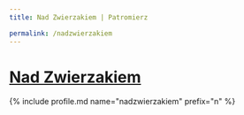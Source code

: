 ```yaml
---
title: Nad Zwierzakiem | Patromierz

permalink: /nadzwierzakiem
---
```


# [Nad Zwierzakiem](https://patronite.pl/nadzwierzakiem)

{% include profile.md name="nadzwierzakiem" prefix="n" %}
